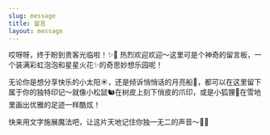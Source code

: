 ```yaml
---
slug: message
title: 留言
layout: message
---
```


哎呀呀，终于盼到贵客光临啦！✨🎉 热烈欢迎欢迎～这里可是个神奇的留言板，一个装满彩虹泡泡和星星火花✨的奇思妙想乐园呢！  

无论你是想分享快乐的小太阳☀️，还是倾诉悄悄话的月亮船🌙，都可以在这里留下属于你的独特印记～就像小松鼠🐿️在树皮上刻下俏皮的爪印，或是小狐狸🦊在雪地里画出优雅的足迹一样酷炫！  

快来用文字施展魔法吧，让这片天地记住你独一无二的声音～💫📝
